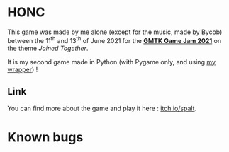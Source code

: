 # HONC
This game was made by me alone (except for the music, made by Bycob) between the 11<sup>th</sup> and 13<sup>th</sup> of June 2021 for the [**GMTK Game Jam 2021**](https://itch.io/jam/gmtk-2021) on the theme *Joined Together*.

It is my second game made in Python (with Pygame only, and using [my wrapper](https://github.com/charon25/PythonGameHelper)) !

## Link
You can find more about the game and play it here : [itch.io/spalt](https://charon25.itch.io/spalt).

# Known bugs
